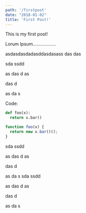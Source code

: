 ```yaml
---
path: '/firstpost'
date: "2018-01-02"
title: 'First Post!'
---
```


This is my first post!

Lorum Ipsum..................



asdasdasdadasddasdasass
das
das

sda
ssdd

as
das
d
as

das
d

as
da
s

Code:
```python
def foo(x):
  return x.bar()
```
```javascript
function foo(x) {
  return new x.bar()();
}
```

sda
ssdd

as
das
d
as

das
d

as
da
s
sda
ssdd

as
das
d
as

das
d

as
da
s
